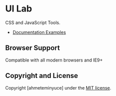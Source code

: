 # UI Lab

CSS and JavaScript Tools.
* [Documentation Examples](docs/examples.html)

## Browser Support

Compatible with all modern browsers and IE9+


## Copyright and License

Copyright [ahmeteminyuce] under the [MIT license](LICENSE).
